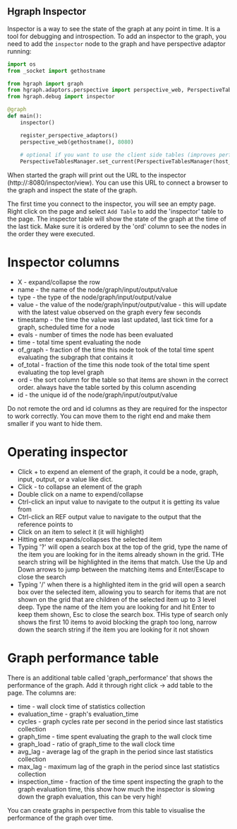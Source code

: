 Hgraph Inspector
----------------

Inspector is a way to see the state of the graph at any point in time. It is a tool for debugging and introspection. 
To add an inspector to the graph, you need to add the `inspector` node to the graph and have perspective adaptor running:

```python
import os
from _socket import gethostname

from hgraph import graph
from hgraph.adaptors.perspective import perspective_web, PerspectiveTablesManager, register_perspective_adaptors
from hgraph.debug import inspector

@graph
def main():
    inspector()

    register_perspective_adaptors()
    perspective_web(gethostname(), 8080)
    
    # optional if you want to use the client side tables (improves performance for smaller frequently updated tables)
    PerspectiveTablesManager.set_current(PerspectiveTablesManager(host_server_tables=False))  

```

When started the graph will print out the URL to the inspector (http://<hostname>:8080/inspector/view). You can use this
URL to connect a browser to the graph and inspect the state of the graph.

The first time you connect to the inspector, you will see an empty page. Right click on the page and select `Add Table` 
to add the 'inspector' table to the page. The inspector table will show the state of the graph at the time of the last
tick. Make sure it is ordered by the 'ord' column to see the nodes in the order they were executed.

Inspector columns
=================

- X - expand/collapse the row
- name - the name of the node/graph/input/output/value
- type - the type of the node/graph/input/output/value
- value - the value of the node/graph/input/output/value - this will update with the latest value observed on the graph every few seconds
- timestamp - the time the value was last updated, last tick time for a graph, scheduled time for a node
- evals - number of times the node has been evaluated
- time - total time spent evaluating the node
- of_graph - fraction of the time this node took of the total time spent evaluating the subgraph that contains it
- of_total - fraction of the time this node took of the total time spent evaluating the top level graph
- ord - the sort column for the table so that items are shown in the correct order. always have the table sorted by this column ascending
- id - the unique id of the node/graph/input/output/value

Do not remote the ord and id columns as they are required for the inspector to work correctly. You can move them to the 
right end and make them smaller if you want to hide them.

Operating inspector
===================

- Click + to expend an element of the graph, it could be a node, graph, input, output, or a value like dict.
- Click - to collapse an element of the graph
- Double click on a name to expend/collapse
- Ctrl-click an input value to navigate to the output it is getting its value from
- Ctrl-click an REF output value to navigate to the output that the reference points to
- Click on an item to select it (it will highlight)
- Hitting enter expands/collapses the selected item
- Typing '?' will open a search box at the top of the grid, type the name of the item you are looking for 
in the items already shown in the grid. THe search string will be highlighted in the items that match. Use the Up and 
Down arrows to jump between the matching items and Enter/Escape to close the search  
- Typing '/' when there is a highlighted item in the grid will open a search box over the selected item, allowing you to 
search for items that are not shown on the grid that are children of the selected item up to 3 level deep. Type the name 
of the item you are looking for and hit Enter to keep them shown, Esc to close the search box. THis type of search only 
shows the first 10 items to avoid blocking the graph too long, narrow down the search string if the item you are looking 
for it not shown  


Graph performance table
=======================

There is an additional table called 'graph_performance' that shows the performance of the graph. Add it through right 
click -> add table to the page. The columns are:

- time - wall clock time of statistics collection
- evaluation_time - graph's evaluation_time
- cycles - graph cycles rate per second in the period since last statistics collection
- graph_time - time spent evaluating the graph to the wall clock time
- graph_load - ratio of graph_time to the wall clock time
- avg_lag - average lag of the graph in the period since last statistics collection
- max_lag - maximum lag of the graph in the period since last statistics collection
- inspection_time - fraction of the time spent inspecting the graph to the graph evaluation time, this show how 
much the inspector is slowing down the graph evaluation, this can be very high!

You can create graphs in perspective from this table to visualise the performance of the graph over time.

